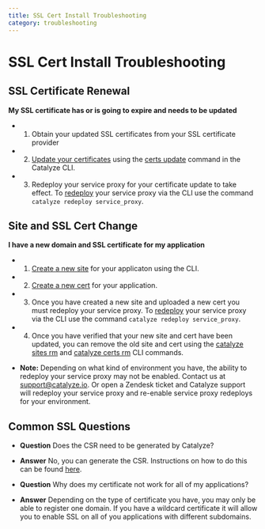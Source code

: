 ```yaml
---
title: SSL Cert Install Troubleshooting
category: troubleshooting
---
```


# SSL Cert Install Troubleshooting

## SSL Certificate Renewal
**My SSL certificate has or is going to expire and needs to be updated**

- 1.  Obtain your updated SSL certificates from your SSL certificate provider
- 2. [Update your certificates](https://resources.catalyze.io/stratum/articles/guides/self-service-SSL/) using the [certs update](https://resources.catalyze.io/paas/paas-cli-reference/certs/#certs-update) command in the Catalyze CLI.
- 3. Redeploy your service proxy for your certificate update to take effect. To [redeploy](/paas/paas-cli-reference#redeploy) your service proxy via the CLI use the command `catalyze redeploy service_proxy`.

## Site and SSL Cert Change

**I have a new domain and SSL certificate for my application**

- 1. [Create a new site](https://resources.catalyze.io/paas/paas-cli-reference/#sites-create) for your applicaton using the CLI. 
- 2. [Create a new cert](https://resources.catalyze.io/paas/paas-cli-reference/#certs-create) for your application. 
- 3. Once you have created a new site and uploaded a new cert you must redeploy your service proxy. To [redeploy](/paas/paas-cli-reference#redeploy) your service proxy via the CLI use the command `catalyze redeploy service_proxy`.  
- 4. Once you have verified that your new site and cert have been updated, you can remove the old site and cert using the [catalyze sites rm](https://resources.catalyze.io/paas/paas-cli-reference/#sites-rm) and [catalyze certs rm](https://resources.catalyze.io/paas/paas-cli-reference/#certs-rm) CLI commands.

- **Note:** Depending on what kind of environment you have, the ability to redeploy your service proxy may not be enabled. Contact us at [support@catalyze.io](mailto:support@catalyze.io). Or open a Zendesk ticket and Catalyze support will redeploy your service proxy and re-enable service proxy redeploys for your environment.

## Common SSL Questions

- **Question** Does the CSR need to be generated by Catalyze?
- **Answer** No, you can generate the CSR. Instructions on how to do this can be found [here](https://www.namecheap.com/support/knowledgebase/article.aspx/9446/0/apache-opensslmodsslnginx).


- **Question** Why does my certificate not work for all of my applications?
- **Answer** Depending on the type of certificate you have, you may only be able to register one domain.  If you have a wildcard certificate it will allow you to enable SSL on all of you applications with different subdomains.